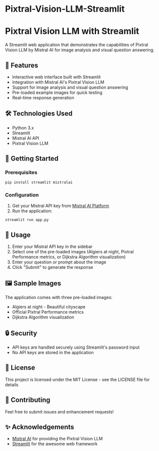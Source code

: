# Pixtral-Vision-LLM-Streamlit
# Pixtral Vision LLM with Streamlit

A Streamlit web application that demonstrates the capabilities of Pixtral Vision LLM by Mistral AI for image analysis and visual question answering.

## 🌟 Features

- Interactive web interface built with Streamlit
- Integration with Mistral AI's Pixtral Vision LLM
- Support for image analysis and visual question answering
- Pre-loaded example images for quick testing
- Real-time response generation

## 🛠️ Technologies Used

- Python 3.x
- Streamlit
- Mistral AI API
- Pixtral Vision LLM

## 🚀 Getting Started

### Prerequisites

```bash
pip install streamlit mistralai
```

### Configuration

1. Get your Mistral API key from [Mistral AI Platform](https://mistral.ai)
2. Run the application:
```bash
streamlit run app.py
```

## 📝 Usage

1. Enter your Mistral API key in the sidebar
2. Select one of the pre-loaded images (Algiers at night, Pixtral Performance metrics, or Dijkstra Algorithm visualization)
3. Enter your question or prompt about the image
4. Click "Submit" to generate the response

## 🖼️ Sample Images

The application comes with three pre-loaded images:
- Algiers at night - Beautiful cityscape
- Official Pixtral Performance metrics
- Dijkstra Algorithm visualization

## 🔒 Security

- API keys are handled securely using Streamlit's password input
- No API keys are stored in the application

## 📄 License

This project is licensed under the MIT License - see the LICENSE file for details

## 🤝 Contributing

Feel free to submit issues and enhancement requests!

## ✨ Acknowledgements

- [Mistral AI](https://mistral.ai) for providing the Pixtral Vision LLM
- [Streamlit](https://streamlit.io) for the awesome web framework
